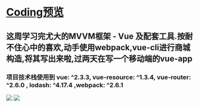 # [Coding预览](https://13189449986.github.io/VueStore/dist) 

## 这周学习完尤大的MVVM框架 - Vue 及配套工具.按耐不住心中的喜欢,动手使用webpack,vue-cli进行商城构造,将其写出来啦,过两天在写一个移动端的vue-app

### 项目技术栈使用到  vue: ^2.3.3, vue-resource: ^1.3.4, vue-router: ^2.6.0 , lodash: ^4.17.4 ,webpack: ^2.6.1


![](https://github.com/13189449986/VueStore/blob/master/img/1.png)
![](https://github.com/13189449986/VueStore/blob/master/img/2.png)
